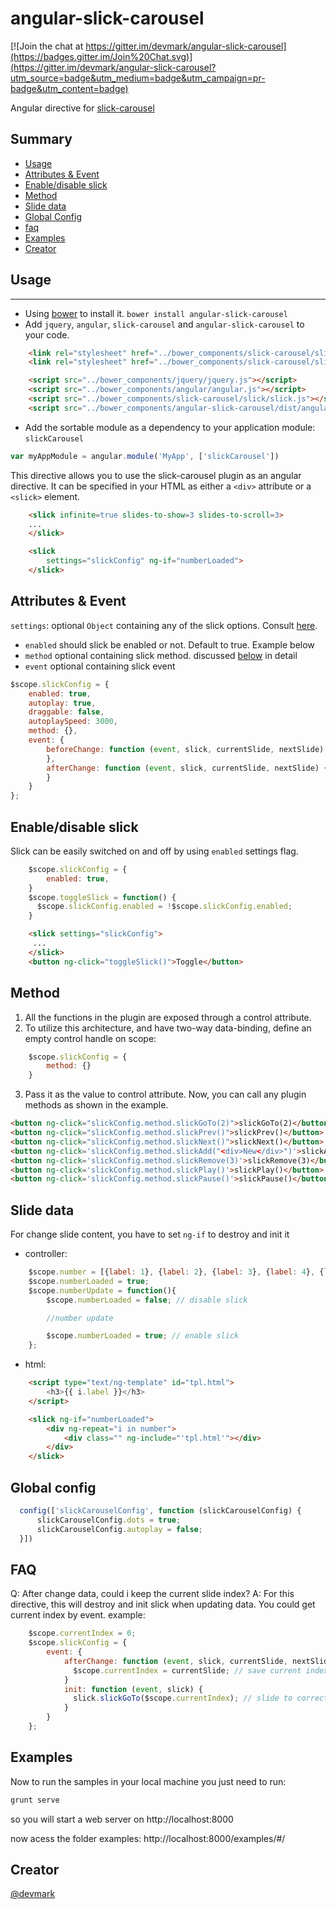 angular-slick-carousel
======================

[![Join the chat at https://gitter.im/devmark/angular-slick-carousel](https://badges.gitter.im/Join%20Chat.svg)](https://gitter.im/devmark/angular-slick-carousel?utm_source=badge&utm_medium=badge&utm_campaign=pr-badge&utm_content=badge)

Angular directive for [slick-carousel](http://kenwheeler.github.io/slick/)


## Summary

- [Usage](#usage)
- [Attributes & Event](#attributes--event)
- [Enable/disable slick](#enabledisable-slick)
- [Method](#method)
- [Slide data](#slide-data)
- [Global Config](#global-config)
- [faq](#faq)
- [Examples](#examples)
- [Creator](#creator)



## Usage
-----

- Using [bower](http://bower.io/) to install it. `bower install angular-slick-carousel`
- Add `jquery`, `angular`, `slick-carousel` and `angular-slick-carousel` to your code.

```html
    <link rel="stylesheet" href="../bower_components/slick-carousel/slick/slick.css">
    <link rel="stylesheet" href="../bower_components/slick-carousel/slick/slick-theme.css">

    <script src="../bower_components/jquery/jquery.js"></script>
    <script src="../bower_components/angular/angular.js"></script>
    <script src="../bower_components/slick-carousel/slick/slick.js"></script>
    <script src="../bower_components/angular-slick-carousel/dist/angular-slick.min.js"></script>
```

- Add the sortable module as a dependency to your application module: `slickCarousel`

```js
var myAppModule = angular.module('MyApp', ['slickCarousel'])
```

This directive allows you to use the slick-carousel plugin as
an angular directive. It can be specified in your HTML
as either a `<div>` attribute or a `<slick>` element.

```html
    <slick infinite=true slides-to-show=3 slides-to-scroll=3>
    ...
    </slick>

    <slick
        settings="slickConfig" ng-if="numberLoaded">
    </slick>
```

## Attributes & Event
`settings`: optional `Object` containing any of the slick options. Consult [here](http://kenwheeler.github.io/slick/#settings).
 - `enabled` should slick be enabled or not. Default to true. Example below
 - `method` optional containing slick method. discussed [below](#method) in detail
 - `event` optional containing slick event

```javascript
$scope.slickConfig = {
    enabled: true,
    autoplay: true,
    draggable: false,
    autoplaySpeed: 3000,
    method: {},
    event: {
        beforeChange: function (event, slick, currentSlide, nextSlide) {
        },
        afterChange: function (event, slick, currentSlide, nextSlide) {
        }
    }
};
```
## Enable/disable slick
Slick can be easily switched on and off by using `enabled` settings flag.
```js
    $scope.slickConfig = {
        enabled: true,
    }
    $scope.toggleSlick = function() {
      $scope.slickConfig.enabled = !$scope.slickConfig.enabled;
    }
```
```html
    <slick settings="slickConfig">
     ...
    </slick>
    <button ng-click="toggleSlick()">Toggle</button>
```


## Method
1. All the functions in the plugin are exposed through a control
attribute.
2. To utilize this architecture, and have two-way data-binding,
define an empty control handle on scope:
```js
    $scope.slickConfig = {
        method: {}
    }
```
3. Pass it as the value to control attribute. Now, you can call any plugin methods
as shown in the example.

```html
<button ng-click="slickConfig.method.slickGoTo(2)">slickGoTo(2)</button>
<button ng-click="slickConfig.method.slickPrev()">slickPrev()</button>
<button ng-click="slickConfig.method.slickNext()">slickNext()</button>
<button ng-click='slickConfig.method.slickAdd("<div>New</div>")'>slickAdd()</button>
<button ng-click='slickConfig.method.slickRemove(3)'>slickRemove(3)</button>
<button ng-click='slickConfig.method.slickPlay()'>slickPlay()</button>
<button ng-click='slickConfig.method.slickPause()'>slickPause()</button>
```

## Slide data
For change slide content, you have to set `ng-if` to destroy and init it

- controller:
```js
    $scope.number = [{label: 1}, {label: 2}, {label: 3}, {label: 4}, {label: 5}, {label: 6}, {label: 7}, {label: 8}];
    $scope.numberLoaded = true;
    $scope.numberUpdate = function(){
        $scope.numberLoaded = false; // disable slick

        //number update

        $scope.numberLoaded = true; // enable slick
    };
```
- html:
```html
    <script type="text/ng-template" id="tpl.html">
        <h3>{{ i.label }}</h3>
    </script>

    <slick ng-if="numberLoaded">
        <div ng-repeat="i in number">
            <div class="" ng-include="'tpl.html'"></div>
        </div>
    </slick>
```

## Global config
  ```js
    config(['slickCarouselConfig', function (slickCarouselConfig) {
        slickCarouselConfig.dots = true;
        slickCarouselConfig.autoplay = false;
    }])
  ```

## FAQ
Q: After change data, could i keep the current slide index?
A: For this directive, this will destroy and init slick when updating data. You could get current index by event.
example:
```js
    $scope.currentIndex = 0;
    $scope.slickConfig = {
        event: {
            afterChange: function (event, slick, currentSlide, nextSlide) {
              $scope.currentIndex = currentSlide; // save current index each time
            }
            init: function (event, slick) {
              slick.slickGoTo($scope.currentIndex); // slide to correct index when init
            }
        }
    };
```

## Examples

Now to run the samples in your local machine you just need to run:

```sh
grunt serve
```

so you will start a web server on http://localhost:8000

now acess the folder examples: http://localhost:8000/examples/#/


## Creator
[@devmark](https://github.com/devmark)
